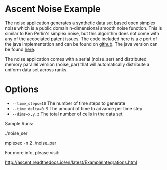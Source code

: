 # Ascent Noise Example

The noise application generates a synthetic data set based open simplex noise which is a public domain n-dimensional smooth noise function. This is similar to Ken Perlin's simplex noise, but this algorithm does not come with any of the accociated patent issues. The code included here is a *c* port of the java implementation and can be found on [github](https://github.com/smcameron/open-simplex-noise-in-c). The java version can be found [here](https://gist.github.com/KdotJPG/b1270127455a94ac5d19).

The noise application comes with a serial (noise_ser) and distributed memory parallel version (noise_par) that will automatically distribute a uniform data set across ranks.

# Options
 - `--time_steps=10` The number of time steps to generate
 - `--time_delta=0.5` The amount of time to advance per time step.
 - `--dims=x,y,z` The total number of cells in the data set



Sample Runs:

./noise_ser

mpiexec -n 2 ./noise_par

For more info, please visit:

http://ascent.readthedocs.io/en/latest/ExampleIntegrations.html